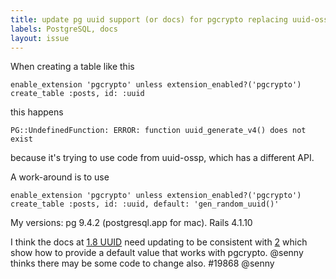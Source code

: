 ```yaml
---
title: update pg uuid support (or docs) for pgcrypto replacing uuid-ossp
labels: PostgreSQL, docs
layout: issue
---
```


When creating a table like this

```
enable_extension 'pgcrypto' unless extension_enabled?('pgcrypto')
create_table :posts, id: :uuid
```

this happens

```
PG::UndefinedFunction: ERROR: function uuid_generate_v4() does not exist
```

because it's trying to use code from uuid-ossp, which has a different API.

A work-around is to use 

```
enable_extension 'pgcrypto' unless extension_enabled?('pgcrypto')
create_table :posts, id: :uuid, default: 'gen_random_uuid()'
```

My versions: pg 9.4.2 (postgresql.app for mac). Rails 4.1.10

I think the docs at [1.8 UUID](http://edgeguides.rubyonrails.org/active_record_postgresql.html#uuid) need updating to be consistent with [2](http://edgeguides.rubyonrails.org/active_record_postgresql.html#uuid-primary-keys) which show how to provide a default value that works with pgcrypto.
@senny thinks there may be some code to change also.
#19868 @senny

